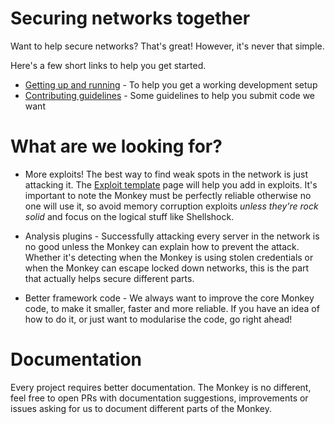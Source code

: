 # Securing networks together
Want to help secure networks? That's great! However, it's never that simple.

Here's a few short links to help you get started.

* [Getting up and running](https://github.com/guardicore/monkey/wiki/Getting-up-and-running) - To help you get a working development setup
* [Contributing guidelines](https://github.com/guardicore/monkey/blob/master/CONTRIBUTING.md) - Some guidelines to help you submit code we want

# What are we looking for?
* More exploits! The best way to find weak spots in the network is just attacking it. The [Exploit template](https://github.com/guardicore/monkey/wiki/Exploit-templates) page will help you add in exploits. 
It's important to note the Monkey must be perfectly reliable otherwise no one will use it, so avoid memory corruption exploits _unless they're rock solid_ and focus on the logical stuff like Shellshock.

* Analysis plugins - Successfully attacking every server in the network is no good unless the Monkey can explain how to prevent the attack. Whether it's detecting when the Monkey is using stolen credentials or when the Monkey can escape locked down networks, this is the part that actually helps secure different parts.

* Better framework code - We always want to improve the core Monkey code, to make it smaller, faster and more reliable. If you have an idea of how to do it, or just want to modularise the code, go right ahead!

# Documentation
Every project requires better documentation. The Monkey is no different, feel free to open PRs with documentation suggestions, improvements or issues asking for us to document different parts of the Monkey.


